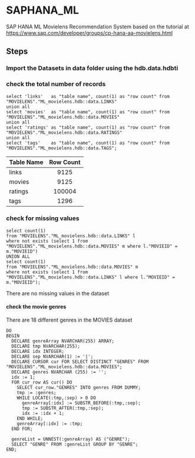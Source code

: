 # SAPHANA_ML
SAP HANA ML Movielens Recommendation System
based on the tutorial at https://www.sap.com/developer/groups/cp-hana-aa-movielens.html

## Steps

### Import the Datasets in data folder using the hdb.data.hdbti

### check the total number of records
```
select 'links'   as "table name", count(1) as "row count" from "MOVIELENS"."ML_movielens.hdb::data.LINKS"
union all
select 'movies'  as "table name", count(1) as "row count" from "MOVIELENS"."ML_movielens.hdb::data.MOVIES"
union all
select 'ratings' as "table name", count(1) as "row count" from "MOVIELENS"."ML_movielens.hdb::data.RATINGS"
union all
select 'tags'    as "table name", count(1) as "row count" from "MOVIELENS"."ML_movielens.hdb::data.TAGS";

```


| Table Name | Row Count |
| -----------|:---------:|
| links   | 9125   |
| movies  | 9125   |
| ratings | 100004 |
| tags    | 1296   |

### check for missing values

```
select count(1)
from "MOVIELENS"."ML_movielens.hdb::data.LINKS" l
where not exists (select 1 from "MOVIELENS"."ML_movielens.hdb::data.MOVIES" m where l."MOVIEID" = m."MOVIEID")
UNION ALL
select count(1)
from "MOVIELENS"."ML_movielens.hdb::data.MOVIES" m
where not exists (select 1 from "MOVIELENS"."ML_movielens.hdb::data.LINKS" l where l."MOVIEID" = m."MOVIEID");

```

There are no missing values in the dataset

#### check the movie genres
There are 18 different genres in the MOVIES dataset

```
DO
BEGIN
  DECLARE genreArray NVARCHAR(255) ARRAY;
  DECLARE tmp NVARCHAR(255);
  DECLARE idx INTEGER;
  DECLARE sep NVARCHAR(1) := '|';
  DECLARE CURSOR cur FOR SELECT DISTINCT "GENRES" FROM "MOVIELENS"."ML_movielens.hdb::data.MOVIES";
  DECLARE genres NVARCHAR (255) := '';
  idx := 1;
  FOR cur_row AS cur() DO
    SELECT cur_row."GENRES" INTO genres FROM DUMMY;
    tmp := :genres;
    WHILE LOCATE(:tmp,:sep) > 0 DO
      genreArray[:idx] := SUBSTR_BEFORE(:tmp,:sep);
      tmp := SUBSTR_AFTER(:tmp,:sep);
      idx := :idx + 1;
    END WHILE;
    genreArray[:idx] := :tmp;
  END FOR;

  genreList = UNNEST(:genreArray) AS ("GENRE");
  SELECT "GENRE" FROM :genreList GROUP BY "GENRE";
END;


```
